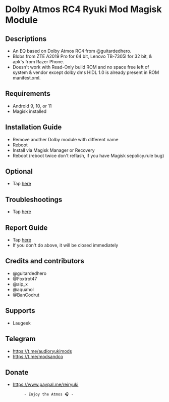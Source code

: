 # Dolby Atmos RC4 Ryuki Mod Magisk Module

## Descriptions
- An EQ based on Dolby Atmos RC4 from @guitardedhero.
- Blobs from ZTE A2019 Pro for 64 bit, Lenovo TB-7305I for 32 bit, & apk's from Razer Phone.
- Doesn't work with Read-Only build ROM and no space free left of system & vendor except dolby dms HIDL 1.0 is already present in ROM manifest.xml.

## Requirements
- Android 9, 10, or 11
- Magisk installed

## Installation Guide
- Remove another Dolby module with different name
- Reboot
- Install via Magisk Manager or Recovery
- Reboot (reboot twice don't reflash, if you have Magisk sepolicy.rule bug)

## Optional
- Tap [here](https://t.me/audioryukimods/2616)

## Troubleshootings
- Tap [here](https://t.me/audioryukimods/2617)

## Report Guide
- Tap [here](https://t.me/audioryukimods/2618)
- If you don't do above, it will be closed immediately

## Credits and contributors
- @guitardedhero
- @Foxtrot47
- @aip_x
- @aquahol
- @BanCodrut

## Supports
- Laugeek

## Telegram
- https://t.me/audioryukimods
- https://t.me/modsandco

## Donate
- https://www.paypal.me/reiryuki


           - Enjoy the Atmos 🎧 -
